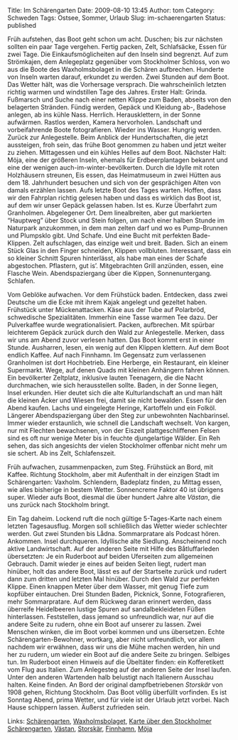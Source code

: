 Title: Im Schärengarten
Date: 2009-08-10 13:45
Author: tom
Category: Schweden
Tags: Ostsee, Sommer, Urlaub
Slug: im-schaerengarten
Status: published

Früh aufstehen, das Boot geht schon um acht. Duschen; bis zur nächsten
sollten ein paar Tage vergehen. Fertig packen, Zelt, Schlafsäcke, Essen
für zwei Tage. Die Einkaufsmöglicheiten auf den Inseln sind begrenzt.
Auf zum Strömkajen, dem Anlegeplatz gegenüber vom Stockholmer Schloss,
von wo aus die Boote des Waxholmsbolaget in die Schären aufbrechen.
Hunderte von Inseln warten darauf, erkundet zu werden. Zwei Stunden auf
dem Boot. Das Wetter hält, was die Vorhersage versprach. Die
wahrscheinlich letzten richtig warmen und windstillen Tage des Jahres.
Erster Halt: Grinda. Fußmarsch und Suche nach einer netten Klippe zum
Baden, abseits von den belagerten Stränden. Fündig werden, Gepäck und
Kleidung ab-, Badehose anlegen, ab ins kühle Nass. Herrlich.
Herausklettern, in der Sonne aufwärmen. Rastlos werden, Kamera
hervorholen. Landschaft und vorbeifahrende Boote fotografieren. Wieder
ins Wasser. Hungrig werden. Zurück zur Anlegestelle. Beim Anblick der
Hundertschaften, die jetzt aussteigen, froh sein, das frühe Boot
genommen zu haben und jetzt weiter zu ziehen. Mittagessen und ein kühles
Helles auf dem Boot. Nächster Halt: Möja, eine der größeren Inseln,
ehemals für Erdbeerplantagen bekannt und eine der wenigen
auch-im-winter-bevölkerten. Durch die Idylle mit roten Holzhäusern
streunen, Eis essen, das Heimatmuseum in zwei Hütten aus dem 18.
Jahrhundert besuchen und sich von der gesprächigen Alten von damals
erzählen lassen. Aufs letzte Boot des Tages warten. Hoffen, dass wir den
Fahrplan richtig gelesen haben und dass es wirklich das Boot ist, auf
dem wir unser Gepäck gelassen haben. Ist es. Kurze Überfahrt zum
Granholmen. Abgelegener Ort. Dem linealbreiten, aber gut markierten
“Hauptweg” über Stock und Stein folgen, um nach einer halben Stunde im
Naturpark anzukommen, in dem man zelten darf und wo es Pump-Brunnen und
Plumpsklo gibt. Und Schafe. Und eine Bucht mit perfekten Bade-Klippen.
Zelt aufschlagen, das einzige weit und breit. Baden. Sich an einem Stück
Glas in den Finger schneiden, Klippen vollbluten. Interessant, dass ein
so kleiner Schnitt Spuren hinterlässt, als habe man eines der Schafe
abgestochen. Pflastern, gut is’. Mitgebrachten Grill anzünden, essen,
eine Flasche Wein. Abendspaziergang über die Kippen, Sonnenuntergang.
Schlafen.

Vom Geblöke aufwachen. Vor dem Frühstück baden. Entdecken, dass zwei
Deutsche um die Ecke mit ihrem Kajak angelegt und gezeltet haben.
Frühstück unter Mückenattacken. Käse aus der Tube auf Polarbröd,
schwedische Spezialitäten. Immerhin eine Tasse warmen Tee dazu. Der
Pulverkaffee wurde wegrationalisiert. Packen, aufbrechen. Mit spürbar
leichterem Gepäck zurück durch den Wald zur Anlegestelle. Merken, dass
wir uns am Abend zuvor verlesen hatten. Das Boot kommt erst in einer
Stunde. Ausharren, lesen, ein wenig auf den Klippen klettern. Auf dem
Boot endlich Kaffee. Auf nach Finnhamn. Im Gegensatz zum verlassenen
Granholmen ist dort Hochbetrieb. Eine Herberge, ein Restaurant, ein
kleiner Supermarkt. Wege, auf denen Quads mit kleinen Anhängern fahren
können. Ein bevölkerter Zeltplatz, inklusive lauten Teenagern, die die
Nacht durchmachen, wie sich herausstellen sollte. Baden, in der Sonne
liegen, Insel erkunden. Hier deutet sich die alte Kulturlandschaft an
und man hält die kleinen Äcker und Wiesen frei, damit sie nicht
bewalden. Essen für den Abend kaufen. Lachs und eingelegte Heringe,
Kartoffeln und ein Folköl. Längerer Abendspaziergang über den Steg zur
unbewohnten Nachbarinsel. Immer wieder erstaunlich, wie schnell die
Landschaft wechselt. Von kargen, nur mit Flechten bewachsenen, von der
Eiszeit plattgeschliffenen Felsen sind es oft nur wenige Meter bis in
feuchte djungelartige Wälder. Ein Reh sehen, das sich angesichts der
vielen Stockholmer offenbar nicht mehr um sie schert. Ab ins Zelt,
Schlafenszeit.

Früh aufwachen, zusammenpacken, zum Steg. Frühstück an Bord, mit Kaffee.
Richtung Stockholm, aber mit Aufenthalt in der einzigen Stadt im
Schärengarten: Vaxholm. Schlendern, Badeplatz finden, zu Mittag essen,
wie alles bisherige in bestem Wetter. Sonnencreme Faktor 40 ist übrigens
super. Wieder aufs Boot, diesmal die über hundert Jahre alte *Västan*,
die uns zurück nach Stockholm bringt.

Ein Tag daheim. Lockend ruft die noch gültige 5-Tages-Karte nach einem
letzten Tagesausflug. Morgen soll schließlich das Wetter wieder
schlechter werden. Gut zwei Stunden bis Lådna. Sommarpratare als Podcast
hören. Ankommen. Insel durchqueren. Idyllische alte Siedlung.
Anscheinend noch aktive Landwirtschaft. Auf der anderen Seite mit Hilfe
des Båtluffarleden übersetzten: Je ein Ruderboot auf beiden Uferseiten
zum allgemeinen Gebrauch. Damit wieder je eines auf beiden Seiten liegt,
rudert man hinüber, holt das andere Boot, lässt es auf der Startseite
zurück und rudert dann zum dritten und letzten Mal hinüber. Durch den
Wald zur perfekten Klippe. Einen knappen Meter über dem Wasser, mit
genug Tiefe zum kopfüber eintauchen. Drei Stunden Baden, Picknick,
Sonne, Fotografieren, mehr Sommarpratare. Auf dem Rückweg daran erinnert
werden, dass überreife Heidelbeeren lustige Spuren auf sandalbekleideten
Füßen hinterlassen. Feststellen, dass jemand so unfreundlich war, nur
auf die andere Seite zu rudern, ohne ein Boot auf unserer zu lassen.
Zwei Menschen winken, die im Boot vorbei kommen und uns übersetzen.
Echte Schärengarten-Bewohner, wortkarg, aber nicht unfreundlich, vor
allem nachdem wir erwähnen, dass wir uns die Mühe machen werden, hin und
her zu rudern, um wieder ein Boot auf die andere Seite zu bringen.
Selbiges tun. Im Ruderboot einen Hinweis auf die Übeltäter finden: ein
Kofferetikett vom Flug aus Italien. Zum Anlegesteg auf der anderen Seite
der Insel laufen. Unter den anderen Wartenden halb belustigt nach
Italienern Ausschau halten. Keine finden. An Bord der original
dampfbetriebenen *Storskär* von 1908 gehen, Richtung Stockholm. Das Boot
völlig überfüllt vorfinden. Es ist Sonntag Abend, prima Wetter, und für
viele ist der Urlaub jetzt vorbei. Nach Hause schippern lassen. Äußerst
zufrieden sein.

Links:
[Schärengarten](http://www.fiket.de/2006/06/04/wort-der-woche-skaerdard/),
[Waxholmsbolaget](http://www.waxholmsbolaget.se/), [Karte über den
Stockholmer Schärengarten](http://www.sitepilot.se/special/wax_map/),
[Västan](http://www.waxholmsbolaget.se/vara_fartyg/default.aspx?shipid=5),
[Storskär](http://www.waxholmsbolaget.se/vara_fartyg/default.aspx?shipid=4),
[Finnhamn](http://www.finnhamn.se/index.php?id=2),
[Möja](http://www.mojaturistinfo.se/)


